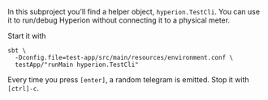 In this subproject you'll find a helper object, `hyperion.TestCli`.
You can use it to run/debug Hyperion without connecting it to a physical meter.

Start it with

    sbt \
      -Dconfig.file=test-app/src/main/resources/environment.conf \
      testApp/"runMain hyperion.TestCli"

Every time you press `[enter]`, a random telegram is emitted.
Stop it with `[ctrl]-c`.